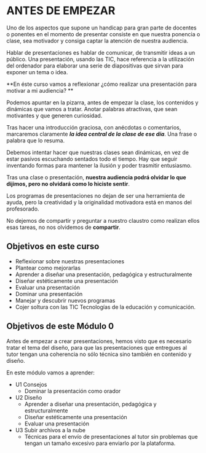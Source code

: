 # ANTES DE EMPEZAR

Uno de los aspectos que supone un handicap para gran parte de docentes o ponentes en el momento de presentar consiste en que nuestra ponencia o clase, sea motivador y consiga captar la atención de nuestra audiencia.

Hablar de presentaciones es hablar de comunicar, de transmitir ideas a un público. Una presentación, usando las TIC, hace referencia a la utilización del ordenador para elaborar una serie de diapositivas que sirvan para exponer un tema o idea.

**En éste curso vamos a reflexionar ¿cómo realizar una presentación para motivar a mi audiencia? **

Podemos apuntar en la pizarra, antes de empezar la clase, los contenidos y dinámicas que vamos a tratar. Anotar palabras atractivas, que sean motivantes y que generen curiosidad. 

Tras hacer una introducción graciosa, con anécdotas o comentarios, marcaremos claramente _**la idea central de la clase de ese día**_. Una frase o palabra que lo resuma. 

Debemos intentar hacer que nuestras clases sean dinámicas, en vez de estar pasivos escuchando sentados todo el tiempo. Hay que seguir inventando formas para mantener la ilusión y poder trasmitir entusiasmo.

Tras una clase o presentación, **nuestra audiencia podrá olvidar lo que dijimos, pero no olvidará como lo hiciste sentir**.

Los programas de presentaciones no dejan de ser una herramienta de ayuda, pero la creatividad y la originalidad motivadora está en manos del profesorado.

No dejemos de compartir y preguntar a nuestro claustro como realizan ellos esas tareas, no nos olvidemos de **compartir**.

## Objetivos en este curso

*   Reflexionar sobre nuestras presentaciones
*   Plantear como mejorarlas
*   Aprender a diseñar una presentación, pedagógica y estructuralmente
*   Diseñar estéticamente una presentación
*   Evaluar una presentación
*   Dominar una presentación
*   Manejar y descubrir nuevos programas
*   Cojer soltura con las TIC Tecnologías de la educación y comunicación.

## Objetivos de este Módulo 0

Antes de empezar a crear presentaciones, hemos visto que es necesario tratar el tema del diseño, para que las presentaciones que entregues al tutor tengan una coherencia no sólo técnica sino también en contenido y diseño.

En este módulo vamos a aprender:

*   U1 Consejos
    *   Dominar la presentación como orador
*   U2 Diseño
    *   Aprender a diseñar una presentación, pedagógica y estructuralmente
    *   Diseñar estéticamente una presentación
    *   Evaluar una presentación
*   U3 Subir archivos a la nube
    *   Técnicas para el envío de presentaciones al tutor sin problemas que tengan un tamaño excesivo para enviarlo por la plataforma.

